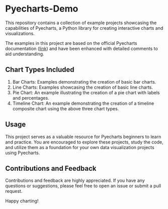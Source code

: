 # Pyecharts-Demo

This repository contains a collection of example projects showcasing the capabilities of Pyecharts, a Python library for creating interactive charts and visualizations.

The examples in this project are based on the official Pyecharts documentation ([link](https://gallery.pyecharts.org/#/Bar/finance_indices_2002)) and have been enhanced with detailed comments to aid understanding.

## Chart Types Included

1. Bar Charts: Examples demonstrating the creation of basic bar charts.
2. Line Charts: Examples showcasing the creation of basic line charts.
3. Pie Chart: An example illustrating the creation of a pie chart with labels and percentages.
4. Timeline Chart: An example demonstrating the creation of a timeline composite chart using the above three chart types.

## Usage

This project serves as a valuable resource for Pyecharts beginners to learn and practice. You are encouraged to explore these projects, study the code, and utilize them as a foundation for your own data visualization projects using Pyecharts.

## Contributions and Feedback

Contributions and feedback are highly appreciated. If you have any questions or suggestions, please feel free to open an issue or submit a pull request.

Happy charting!

